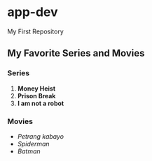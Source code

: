# app-dev
My First Repository

## My Favorite Series and Movies

### Series
1.  **Money Heist**
2.  **Prison Break**
3.  **I am not a robot**

### Movies
- *Petrang kabayo*
- *Spiderman*
- *Batman*
